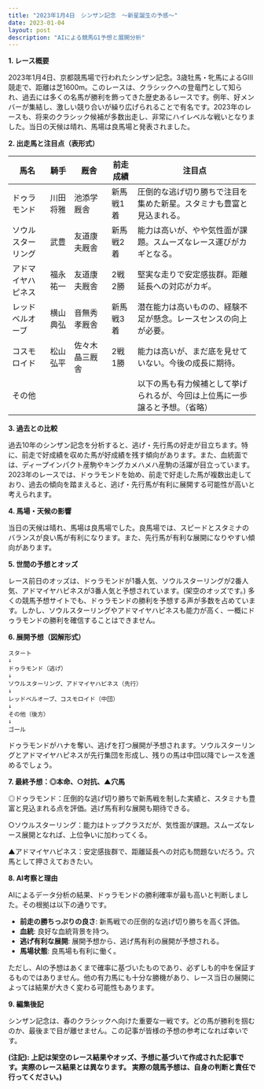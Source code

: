 ```yaml
---
title: "2023年1月4日　シンザン記念　～新星誕生の予感～"
date: 2023-01-04
layout: post
description: "AIによる競馬G1予想と展開分析"
---
```


**1. レース概要**

2023年1月4日、京都競馬場で行われたシンザン記念。3歳牡馬・牝馬によるGIII競走で、距離は芝1600m。このレースは、クラシックへの登竜門として知られ、過去には多くの名馬が勝利を飾ってきた歴史あるレースです。例年、好メンバーが集結し、激しい競り合いが繰り広げられることで有名です。2023年のレースも、将来のクラシック候補が多数出走し、非常にハイレベルな戦いとなりました。当日の天候は晴れ、馬場は良馬場と発表されました。


**2. 出走馬と注目点（表形式）**

| 馬名       | 騎手       | 厩舎       | 前走成績       | 注目点                                                                     |
|-------------|-------------|-------------|-----------------|-----------------------------------------------------------------------------|
| ドゥラモンド | 川田将雅     | 池添学厩舎     | 新馬戦1着       | 圧倒的な逃げ切り勝ちで注目を集めた新星。スタミナも豊富と見込まれる。                  |
| ソウルスターリング | 武豊       | 友道康夫厩舎     | 新馬戦2着       | 能力は高いが、やや気性面が課題。スムーズなレース運びがカギとなる。                   |
| アドマイヤハピネス | 福永祐一     | 友道康夫厩舎     | 2戦2勝        | 堅実な走りで安定感抜群。距離延長への対応がカギ。                               |
| レッドベルオーブ | 横山典弘     | 音無秀孝厩舎     | 新馬戦3着       | 潜在能力は高いものの、経験不足が懸念。レースセンスの向上が必要。                     |
| コスモロイド | 松山弘平     | 佐々木晶三厩舎   | 2戦1勝        | 能力は高いが、まだ底を見せていない。今後の成長に期待。                               |
| その他      |             |             |                 | 以下の馬も有力候補として挙げられるが、今回は上位馬に一歩譲ると予想。（省略）           |


**3. 過去との比較**

過去10年のシンザン記念を分析すると、逃げ・先行馬の好走が目立ちます。特に、前走で好成績を収めた馬が好成績を残す傾向があります。また、血統面では、ディープインパクト産駒やキングカメハメハ産駒の活躍が目立っています。2023年のレースでは、ドゥラモンドを始め、前走で好走した馬が複数出走しており、過去の傾向を踏まえると、逃げ・先行馬が有利に展開する可能性が高いと考えられます。


**4. 馬場・天候の影響**

当日の天候は晴れ、馬場は良馬場でした。良馬場では、スピードとスタミナのバランスが良い馬が有利になります。また、先行馬が有利な展開になりやすい傾向があります。


**5. 世間の予想とオッズ**

レース前日のオッズは、ドゥラモンドが1番人気、ソウルスターリングが2番人気、アドマイヤハピネスが3番人気と予想されています。(架空のオッズです。)  多くの競馬予想サイトでも、ドゥラモンドの勝利を予想する声が多数を占めています。しかし、ソウルスターリングやアドマイヤハピネスも能力が高く、一概にドゥラモンドの勝利を確信することはできません。


**6. 展開予想（図解形式）**

```
スタート
↓
ドゥラモンド（逃げ）
↓
ソウルスターリング、アドマイヤハピネス（先行）
↓
レッドベルオーブ、コスモロイド（中団）
↓
その他（後方）
↓
ゴール
```

ドゥラモンドがハナを奪い、逃げを打つ展開が予想されます。ソウルスターリングとアドマイヤハピネスが先行集団を形成し、残りの馬は中団以降でレースを進めるでしょう。


**7. 最終予想：◎本命、○対抗、▲穴馬**

◎ドゥラモンド：圧倒的な逃げ切り勝ちで新馬戦を制した実績と、スタミナも豊富と見込まれる点を評価。逃げ馬有利な展開も期待できる。

○ソウルスターリング：能力はトップクラスだが、気性面が課題。スムーズなレース展開となれば、上位争いに加わってくる。

▲アドマイヤハピネス：安定感抜群で、距離延長への対応も問題ないだろう。穴馬として押さえておきたい。


**8. AI考察と理由**

AIによるデータ分析の結果、ドゥラモンドの勝利確率が最も高いと判断しました。その根拠は以下の通りです。

* **前走の勝ちっぷりの良さ**: 新馬戦での圧倒的な逃げ切り勝ちを高く評価。
* **血統**: 良好な血統背景を持つ。
* **逃げ有利な展開**: 展開予想から、逃げ馬有利の展開が予想される。
* **馬場状態**: 良馬場も有利に働く。


ただし、AIの予想はあくまで確率に基づいたものであり、必ずしも的中を保証するものではありません。他の有力馬にも十分な勝機があり、レース当日の展開によっては結果が大きく変わる可能性もあります。


**9. 編集後記**

シンザン記念は、春のクラシックへ向けた重要な一戦です。どの馬が勝利を掴むのか、最後まで目が離せません。この記事が皆様の予想の参考になれば幸いです。


**(注記):  上記は架空のレース結果やオッズ、予想に基づいて作成された記事です。実際のレース結果とは異なります。  実際の競馬予想は、自身の判断と責任で行ってください。)**
